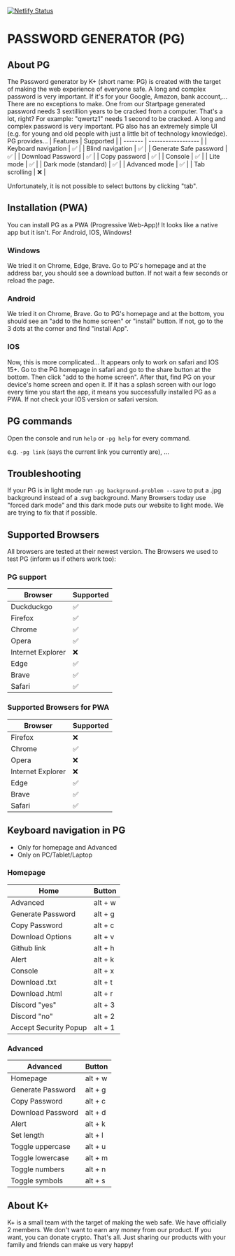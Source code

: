  [![Netlify Status](https://api.netlify.com/api/v1/badges/e57a6b3a-0a76-4868-be26-b3c2606a54db/deploy-status)](https://app.netlify.com/sites/password-generator/deploys)

 # PASSWORD GENERATOR (PG)

 ##  About PG

 The Password generator by K+ (short name: PG) is created with the target of making the web experience of everyone safe. A long and complex password is very important. If it's for your Google, Amazon, bank account,... There are no exceptions to make. One from our Startpage generated password needs 3 sextillion years to be cracked from a computer. That's a lot, right? For example: "qwertz1" needs 1 second to be cracked. A long and complex password is very important. PG also has an extremely simple UI (e.g. for young and old people with just a little bit of technology knowledge).
PG provides...
| Features | Supported          |
| ------- | ------------------ |
| Keyboard navigation | :white_check_mark: |
| Blind navigation | :white_check_mark: |
| Generate Safe password | :white_check_mark: |
| Download Password | :white_check_mark: |
| Copy password | :white_check_mark: |
| Console | :white_check_mark: |
| Lite mode | :white_check_mark: |
| Dark mode (standard) | :white_check_mark: |
| Advanced mode | :white_check_mark: |
| Tab scrolling | :x: |

Unfortunately, it is not possible to select buttons by clicking "tab".

 ## Installation (PWA)

 You can install PG as a PWA (Progressive Web-App)! It looks like a native app but it isn't. For Android, IOS, Windows!  

 ### Windows

 We tried it on Chrome, Edge, Brave. Go to PG's homepage and at the address bar, you should see a download button. If not wait a few seconds or reload the page.

 ### Android

 We tried it on Chrome, Brave. Go to PG's homepage and at the bottom, you should see an "add to the home screen" or "install" button. If not, go to the 3 dots at the corner and find "install App".

 ### IOS

 Now, this is more complicated... It appears only to work on safari and IOS 15+. Go to the PG homepage in safari and go to the share button at the bottom. Then click "add to the home screen". After that, find PG on your device's home screen and open it. If it has a splash screen with our logo every time you start the app, it means you successfully installed PG as a PWA. If not check your IOS version or safari version.

 ## PG commands

 Open the console and run ```help``` or ```-pg help``` for every command.



 e.g. ```-pg link``` (says the current link you currently are), ...



 ## Troubleshooting

 If your PG is in light mode run ```-pg background-problem --save``` to put a .jpg background instead of a .svg background. Many Browsers today use "forced dark mode" and this dark mode puts our website to light mode. We are trying to fix that if possible.

 ## Supported Browsers
All browsers are tested at their newest version.
The Browsers we used to test PG (inform us if others work too):
### PG support

| Browser | Supported          |
| ------- | ------------------ |
| Duckduckgo | :white_check_mark: |
| Firefox | :white_check_mark: |
| Chrome  | :white_check_mark: |
| Opera   | :white_check_mark: |
| Internet Explorer   | :x:    |
| Edge | :white_check_mark:    |
| Brave | :white_check_mark: |
| Safari | :white_check_mark: |

### Supported Browsers for PWA

| Browser | Supported          |
| ------- | ------------------ |
| Firefox | :x: |
| Chrome  | :white_check_mark: |
| Opera   | :x: |
| Internet Explorer   | :x:    |
| Edge | :white_check_mark:    |
| Brave | :white_check_mark: |
| Safari | :white_check_mark: |

## Keyboard navigation in PG
- Only for homepage and Advanced
- Only on PC/Tablet/Laptop
### Homepage
| Home | Button       |
| ------- | ------------------ |
| Advanced | alt + w |
| Generate Password | alt + g |
| Copy Password| alt + c |
| Download Options | alt + v |
| Github link | alt + h  |
| Alert | alt + k |
| Console | alt + x |
| Download .txt | alt + t |
| Download .html | alt + r |
| Discord "yes" | alt + 3 |
| Discord "no" | alt + 2 |
| Accept Security Popup| alt + 1 |

### Advanced
| Advanced | Button  |
| ------- | ------------------ |
| Homepage | alt + w |
| Generate Password | alt + g |
| Copy Password | alt + c |
| Download Password | alt + d |
| Alert | alt + k |
| Set length | alt +  l|
| Toggle uppercase | alt + u |
| Toggle lowercase | alt + m |
| Toggle numbers | alt + n |
| Toggle symbols | alt + s |

 ## About K+

 K+ is a small team with the target of making the web safe. We have officially 2 members. We don't want to earn any money from our product. If you want, you can donate crypto. That's all. Just sharing our products with your family and friends can make us very happy!
